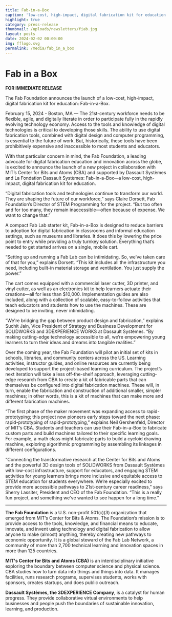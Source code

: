 ```yaml
---
title: Fab-in-a-Box 
caption: 'low-cost, high-impact, digital fabrication kit for education'
highlight: true
category: press-release
thumbnail: /uploads/newsletters/fiab.jpg
layout: posts
date: 2024-02-02 00:00:00
img: fflogo.svg
permalink: /media/fab_in_a_box
---
```


#  Fab in a Box

**FOR IMMEDIATE RELEASE**

The Fab Foundation announces the launch of a low-cost, high-impact, digital fabrication kit for education: Fab-in-a-Box.

February 15, 2024 - Boston, MA — The 21st-century workforce needs to be flexible, agile, and digitally literate in order to participate fully in the rapidly evolving technology economy. Access to the tools and knowledge of digital technologies is critical to developing those skills. The ability to use digital fabrication tools, combined with digital design and computer programming, is essential to the future of work. But, historically, these tools have been prohibitively expensive and inaccessible to most students and educators.

With that particular concern in mind, the Fab Foundation, a leading advocate for digital fabrication education and innovation across the globe, is excited to announce the launch of a new project in collaboration with MIT’s Center for Bits and Atoms (CBA) and supported by Dassault Systèmes and La Fondation Dassault Systèmes: Fab-in-a-Box—a low-cost, high-impact, digital fabrication kit for education.

“Digital fabrication tools and technologies continue to transform our world. They are shaping the future of our workforce,” says Claire Dorsett, Fab Foundation’s Director of STEM Programming for the project. “But too often and for too many, they remain inaccessible—often because of expense. We want to change that.”

A compact Fab Lab starter kit, Fab-in-a-Box is designed to reduce barriers to adoption for digital fabrication in classrooms and informal education settings, such as museums and libraries. It does this by lowering the price point to entry while providing a truly turnkey solution. Everything that’s needed to get started arrives on a single, mobile cart. 

“Setting up and running a Fab Lab can be intimidating. So, we’ve taken care of that for you,” explains Dorsett. “This kit includes all the infrastructure you need, including built-in material storage and ventilation. You just supply the power.”

The cart comes equipped with a commercial laser cutter, 3D printer, and vinyl cutter, as well as an electronics kit to help learners actuate their creations—all for less than $10,000. Implementation guides are also included, along with a collection of scalable, easy-to-follow activities that teach educators and students how to use the machines. These are designed to be inviting, never intimidating. 

“We're bridging the gap between product design and fabrication,” explains Suchit Jain, Vice President of Strategy and Business Development for SOLIDWORKS and 3DEXPERIENCE WORKS at Dassault Systèmes. “By making cutting-edge technology accessible to all, we’re empowering young learners to turn their ideas and dreams into tangible realities.”

Over the coming year, the Fab Foundation will pilot an initial set of kits in schools, libraries, and community centers across the US. Learning activities, instructor guides, and online resources are currently being developed to support the project-based learning curriculum. The project’s next iteration will take a less off-the-shelf approach, leveraging cutting-edge research from CBA to create a kit of fabricable parts that can themselves be configured into digital fabrication machines. These will, in turn, enable the fabrication and construction of additional smaller, simpler machines; in other words, this is a kit of machines that can make more and different fabrication machines. 

“The first phase of the maker movement was expanding access to rapid-prototyping; this project now pioneers early steps toward the next phase: rapid-prototyping of rapid-prototyping,” explains Neil Gershenfeld, Director of MIT’s CBA. Students and teachers can use their Fab-in-a-Box to fabricate custom parts and build machines tailored to their specific learning goals. For example, a math class might fabricate parts to build a cycloid drawing machine, exploring algorithmic programming by assembling its linkages in different configurations.

“Connecting the transformative research at the Center for Bits and Atoms and the powerful 3D design tools of SOLIDWORKS from Dassault Systèmes with low-cost infrastructure, support for educators, and engaging STEM activities for young learners brings more inclusive and equitable access to STEM education for students everywhere. We’re especially excited to provide more accessible pathways to 21st-century career readiness,” says Sherry Lassiter, President and CEO of the Fab Foundation. “This is a really fun project, and something we've wanted to see happen for a long time.” 


------

**The Fab Foundation** is a U.S. non-profit 501(c)(3) organization that emerged from MIT’s Center for Bits & Atoms. The Foundation’s mission is to provide access to the tools, knowledge, and financial means to educate, innovate, and invent using technology and digital fabrication to allow anyone to make (almost) anything, thereby creating new pathways to economic opportunity. It is a global steward of the Fab Lab Network, a community of more than 2,700 technical learning and innovation spaces in more than 125 countries.

**MIT's Center for Bits and Atoms (CBA)** is an interdisciplinary initiative exploring the boundary between computer science and physical science. CBA studies how to turn data into things and things into data. It manages facilities, runs research programs, supervises students, works with sponsors, creates startups, and does public outreach.

**Dassault Systèmes, the 3DEXPERIENCE Company**, is a catalyst for human progress. They provide collaborative virtual environments to help businesses and people push the boundaries of sustainable innovation, learning, and production.

